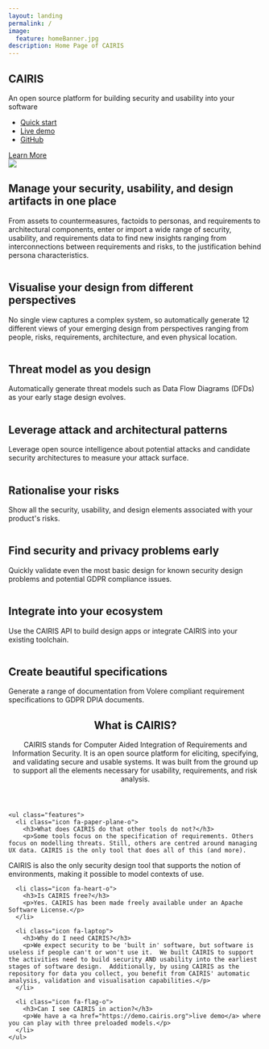 ```yaml
---
layout: landing
permalink: /
image:
  feature: homeBanner.jpg
description: Home Page of CAIRIS
---																							
```

<section id="banner">
  <div class="inner">
    <h2>CAIRIS</h2>
    <p>An open source platform for building security and usability into your software</p>
    <ul class="actions">
      <li><a href="https://cairis.readthedocs.io/en/latest/gettingstarted.html" class="button special">Quick start</a></li>
      <li><a href="https://demo.cairis.org" class="button special">Live demo</a></li>
      <li><a href="https://github.com/cairis-platform/cairis" class="button special">GitHub</a></li>
    </ul>
  </div>
  <a href="#two" class="more scrolly">Learn More</a>
</section>

<section id="two" class="wrapper alt style2">

<section class="spotlight">
  <div class="image">
    <img src="/images/persona_frontpage.jpg" class="page-feature-image"></div><div class="content">
    <h2>Manage your security, usability, and design artifacts in one place</h2>
    <p>From assets to countermeasures, factoids to personas, and requirements to architectural components, enter or import a wide range of security, usability, and requirements data to find new insights ranging from interconnections between requirements and risks, to the justification behind persona characteristics.</p>
  </div>
</section>

<section class="spotlight">
  <div class="image"><img src="/images/goalmodel_frontpage.jpg" alt="" /></div>
  <div class="content">
    <h2>Visualise your design from different perspectives</h2>
    <p>No single view captures a complex system, so automatically generate 12 different views of your emerging design from perspectives ranging from people, risks, requirements, architecture, and even physical location.</p>
  </div>
</section>																										

<section class="spotlight">
  <div class="image"><img src="/images/threatmodel_frontpage.jpg" alt="" /></div>
  <div class="content">
    <h2>Threat model as you design</h2>
    <p>Automatically generate threat models such as Data Flow Diagrams (DFDs) as your early stage design evolves.</p>
  </div>
</section>																										

<section class="spotlight">
  <div class="image"><img src="/images/component_frontpage.jpg" alt="" /></div>
  <div class="content">
    <h2>Leverage attack and architectural patterns</h2>
    <p>Leverage open source intelligence about potential attacks and candidate security architectures to measure your attack surface.</p>
  </div>
</section>

<section class="spotlight">
  <div class="image"><img src="/images/riskmodel_frontpage.jpg" alt="" /></div>
  <div class="content">
    <h2>Rationalise your risks</h2>
    <p>Show all the security, usability, and design elements associated with your product's risks.</p>
  </div>
</section>

<section class="spotlight">
  <div class="image"><img src="/images/validation_frontpage.jpg" alt="" /></div>
  <div class="content">
    <h2>Find security and privacy problems early</h2>
    <p>Quickly validate even the most basic design for known security design problems and potential GDPR compliance issues.</p>
  </div>
</section>

<section class="spotlight">
  <div class="image"><img src="/images/SwaggerHub.jpg" alt="" /></div>
  <div class="content">
    <h2>Integrate into your ecosystem</h2>
    <p>Use the CAIRIS API to build design apps or integrate CAIRIS into your existing toolchain.</p>
  </div>
</section>

<section class="spotlight">
  <div class="image"><img src="/images/doc_frontpage.jpg" alt="" /></div>
  <div class="content">
    <h2>Create beautiful specifications</h2>
    <p>Generate a range of documentation from Volere compliant requirement specifications to GDPR DPIA documents.</p>
  </div>
</section>																										
</section>																										

<section id="three" class="wrapper style3 special">

  <div class="inner">
    <header class="major">
      <h2>What is CAIRIS?</h2>
      <p>CAIRIS stands for Computer Aided Integration of Requirements and Information Security. It is an open source platform for eliciting, specifying, and validating secure and usable systems. It was built from the ground up to support all the elements necessary for usability, requirements, and risk analysis.</p>
    </header>

    <ul class="features">
      <li class="icon fa-paper-plane-o">
        <h3>What does CAIRIS do that other tools do not?</h3>
        <p>Some tools focus on the specification of requirements. Others focus on modelling threats. Still, others are centred around managing UX data. CAIRIS is the only tool that does all of this (and more).
CAIRIS is also the only security design tool that supports the notion of environments, making it possible to model contexts of use.</p>
      </li>

      <li class="icon fa-heart-o">
        <h3>Is CAIRIS free?</h3>
        <p>Yes. CAIRIS has been made freely available under an Apache Software License.</p>
      </li>

      <li class="icon fa-laptop">
        <h3>Why do I need CAIRIS?</h3>
        <p>We expect security to be 'built in' software, but software is useless if people can't or won't use it.  We built CAIRIS to support the activities need to build security AND usability into the earliest stages of software design.  Additionally, by using CAIRIS as the repository for data you collect, you benefit from CAIRIS' automatic analysis, validation and visualisation capabilities.</p> 
      </li>	

      <li class="icon fa-flag-o">
        <h3>Can I see CAIRIS in action?</h3>
        <p>We have a <a href="https://demo.cairis.org">live demo</a> where you can play with three preloaded models.</p>
      </li>
    </ul>
  </div>

</section>
